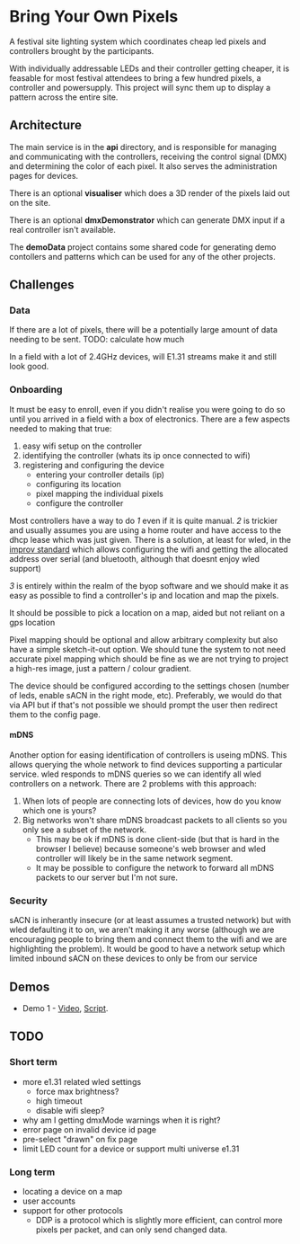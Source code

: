 # Bring Your Own Pixels

A festival site lighting system which coordinates cheap led pixels and controllers brought by the participants.

With individually addressable LEDs and their controller getting cheaper, it is feasable for most festival attendees to bring a few hundred pixels, a controller and powersupply. This project will sync them up to display a pattern across the entire site.

## Architecture

The main service is in the **api** directory, and is responsible for managing and communicating with the controllers, receiving the control signal (DMX) and determining the color of each pixel. It also serves the administration pages for devices.

There is an optional **visualiser** which does a 3D render of the pixels laid out on the site.

There is an optional **dmxDemonstrator** which can generate DMX input if a real controller isn't available.

The **demoData** project contains some shared code for generating demo contollers and patterns which can be used for any of the other projects.

## Challenges

### Data

If there are a lot of pixels, there will be a potentially large amount of data needing to be sent. TODO: calculate how much

In a field with a lot of 2.4GHz devices, will E1.31 streams make it and still look good.

### Onboarding

It must be easy to enroll, even if you didn't realise you were going to do so until you arrived in a field with a box of electronics. There are a few aspects needed to making that true:

1. easy wifi setup on the controller
1. identifying the controller (whats its ip once connected to wifi)
1. registering and configuring the device
   * entering your controller details (ip)
   * configuring its location
   * pixel mapping the individual pixels
   * configure the controller

Most controllers have a way to do *1* even if it is quite manual. *2* is trickier and usually assumes you are using a home router and have access to the dhcp lease which was just given. There is a solution, at least for wled, in the [improv standard](https://www.improv-wifi.com) which allows configuring the wifi and getting the allocated address over serial (and bluetooth, although that doesnt enjoy wled support)

*3* is entirely within the realm of the byop software and we should make it as easy as possible to find a controller's ip and location and map the pixels.

It should be possible to pick a location on a map, aided but not reliant on a gps location

Pixel mapping should be optional and allow arbitrary complexity but also have a simple sketch-it-out option. We should tune the system to not need accurate pixel mapping which should be fine as we are not trying to project a high-res image, just a pattern / colour gradient.

The device should be configured according to the settings chosen (number of leds, enable sACN in the right mode, etc). Preferably, we would do that via API but if that's not possible we should prompt the user then redirect them to the config page.

#### mDNS

Another option for easing identification of controllers is useing mDNS. This allows querying the whole network to find devices supporting a particular service. wled responds to mDNS queries so we can identify all wled controllers on a network. There are 2 problems with this approach:

1. When lots of people are connecting lots of devices, how do you know which one is yours?
2. Big networks won't share mDNS broadcast packets to all clients so you only see a subset of the network.
    * This may be ok if mDNS is done client-side (but that is hard in the browser I believe) because someone's web browser and wled controller will likely be in the same network segment.
    * It may be possible to configure the network to forward all mDNS packets to our server but I'm not sure.

### Security

sACN is inherantly insecure (or at least assumes a trusted network) but with wled defaulting it to on, we aren't making it any worse (although we are encouraging people to bring them and connect them to the wifi and we are highlighting the problem). It would be good to have a network setup which limited inbound sACN on these devices to only be from our service

## Demos

* Demo 1 - [Video](https://makertube.net/w/nopRMve11MFwWB7X9ghCSL), [Script](DEMO.md#demo1).

## TODO

### Short term

* more e1.31 related wled settings
  * force max brightness?
  * high timeout
  * disable wifi sleep?
* why am I getting dmxMode warnings when it is right?
* error page on invalid device id page
* pre-select "drawn" on fix page
* limit LED count for a device or support multi universe e1.31

### Long term

* locating a device on a map
* user accounts
* support for other protocols
  * DDP is a protocol which is slightly more efficient, can control more pixels per packet, and can only send changed data.
